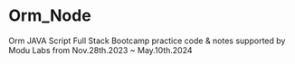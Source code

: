 # Orm_Node
Orm JAVA Script Full Stack Bootcamp practice code &amp; notes supported by Modu Labs from Nov.28th.2023 ~ May.10th.2024
